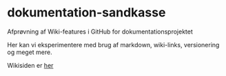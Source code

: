 # dokumentation-sandkasse
Afprøvning af Wiki-features i GitHub for dokumentationsprojektet

Her kan vi eksperimentere med brug af markdown, wiki-links, versionering og meget mere.

Wikisiden er [her](https://github.com/kombit/dokumentation-sandkasse/wiki)
